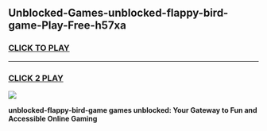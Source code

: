 
## Unblocked-Games-unblocked-flappy-bird-game-Play-Free-h57xa
<h3>
<a href="https://premium76.site?title=unblocked-flappy-bird-game&ref=22A">CLICK TO PLAY</a></h3>
<hr>

<h3>
<a href="https://premium76.site?title=unblocked-flappy-bird-game&ref=22A">CLICK 2 PLAY</a>
  
</h3>

<a href="https://premium76.site?title=unblocked-flappy-bird-game&ref=22A"><img src="https://clearcache.store/games.png"></a>


**unblocked-flappy-bird-game games unblocked: Your Gateway to Fun and Accessible Online Gaming**
